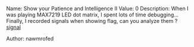 Name: Show your Patience and Intelligence II
Value: 0
Description: When I was playing MAX7219 LED dot matrix, I spent lots of time debugging...
FinalIy, I recorded signals when showing flag, can you analyze them ?
<br>[signal](https://balsnctf-challenges-2020.s3.amazonaws.com/Show_your_Patience_and_Intelligence_II/f3dae410dfe38c3fbf49aae3bf8b2f595ed05fde448bc4eec66aeb1bf99e5423.vcd)

Author: nawmrofed

